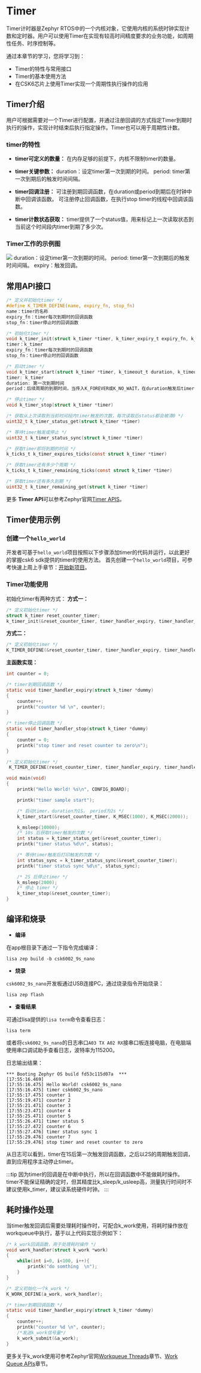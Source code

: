 # Timer

Timer计时器是Zephyr RTOS中的一个内核对象，它使用内核的系统时钟实现计数和定时器。用户可以使用Timer在实现有较高时间精度要求的业务功能，如周期性任务、时序控制等。

通过本章节的学习，您将学习到：
- Timer的特性与常用接口
- Timer的基本使用方法
- 在CSK6芯片上使用Timer实现一个周期性执行操作的应用

## Timer介绍

用户可根据需要对一个Timer进行配置，并通过注册回调的方式指定Timer到期时执行的操作，实现计时结束后执行指定操作。Timer也可以用于周期性计数。

### timer的特性

- **timer可定义的数量：**
在内存足够的前提下，内核不限制timer的数量。

- **timer关键参数：**
duration：设定timer第一次到期的时间。
period: timer第一次到期后的触发时间间隔。

- **timer回调注册：**
可注册到期回调函数，在duration或period到期后在时钟中断中回调该函数。
可注册停止回调函数，在执行stop timer的线程中回调该函数。

- **timer计数状态获取：**
timer提供了一个status值，用来标记上一次读取状态到当前这个时间段内timer到期了多少次。


### Timer工作的示例图

![](./files/timer.png)
duration：设定timer第一次到期的时间。
period: timer第一次到期后的触发时间间隔。
expiry：触发回调。


## 常用API接口
```c
/* 定义并初始化timer */
#define K_TIMER_DEFINE(name, expiry_fn, stop_fn)
name：timer的名称
expiry_fn：timer每次到期时的回调函数
stop_fn：timer停止时的回调函数

/* 初始化timer */
void k_timer_init(struct k_timer *timer, k_timer_expiry_t expiry_fn, k_timer_stop_t
timer：k_timer
expiry_fn：timer每次到期时的回调函数
stop_fn：timer停止时的回调函数

/* 启动timer */
void k_timer_start(struct k_timer *timer, k_timeout_t duration, k_timeout_t period)
timer: k_timer
duration: 第一次到期时间
period：后续周期的到期时间，当传入K_FOREVER或K_NO_WAIT，在duration触发后timer会自动停止。

/* 停止timer */
void k_timer_stop(struct k_timer *timer)

/* 获取从上次读取到当前时间段内timer触发的次数，每次读取后status都会被清0 */
uint32_t k_timer_status_get(struct k_timer *timer)

/* 等待timer触发或停止 */
uint32_t k_timer_status_sync(struct k_timer *timer)

/* 获取timer即将到期的时间 */
k_ticks_t k_timer_expires_ticks(const struct k_timer *timer)

/* 获取timer还有多少个周期 */
k_ticks_t k_timer_remaining_ticks(const struct k_timer *timer)

/* 获取timer还有多久到期 */
uint32_t k_timer_remaining_get(struct k_timer *timer)
```

更多 **Timer API**可以参考Zephyr官网[Timer APIS](https://docs.zephyrproject.org/latest/doxygen/html/group__timer__apis.html)。


## Timer使用示例
### 创建一个`hello_world`
开发者可基于`hello_world`项目按照以下步骤添加timer的代码并运行，以此更好的掌握csk6 sdk提供的timer的使用方法。
首先创建一个`hello_world`项目，可参考快速上周上手章节：[开始新项目](../../quick_start/start_project.md)。

### Timer功能使用
初始化timer有两种方式：
**方式一：**

```c
/* 定义初始化timer */
struct k_timer reset_counter_timer;
k_timer_init(&reset_counter_timer, timer_handler_expiry, timer_handler_stop);
```
**方式二：** 

```c
/* 定义初始化timer */
K_TIMER_DEFINE(&reset_counter_timer, timer_handler_expiry, timer_handler_stop);
```

**主函数实现：**

```c
int counter = 0;

/* timer到期回调函数 */
static void timer_handler_expiry(struct k_timer *dummy)
{   
    counter++;
	printk("counter %d \n", counter);    
}

/* timer停止回调函数 */
static void timer_handler_stop(struct k_timer *dummy)
{
    counter = 0;
	printk("stop timer and reset counter to zero\n");
}

/* 定义初始化timer */
 K_TIMER_DEFINE(reset_counter_timer, timer_handler_expiry, timer_handler_stop);

void main(void)
{
    printk("Hello World! %s\n", CONFIG_BOARD);

    printk("timer sample start");

    /* 启动timer，duration为1S， period为2s */
    k_timer_start(&reset_counter_timer, K_MSEC(1000), K_MSEC(2000));

    k_msleep(10000);
    /* 10s 后获取timer触发的次数 */
    int status = k_timer_status_get(&reset_counter_timer);
    printk("timer status %d\n", status);

    /* 等待timer触发后打印触发的次数 */
    int status_sync = k_timer_status_sync(&reset_counter_timer);
    printk("timer status sync %d\n", status_sync);

    /* 2S 后停止timer */
    k_msleep(2000);
    /* 停止 timer */
    k_timer_stop(&reset_counter_timer);
}
```
## 编译和烧录
- **编译** 

在app根目录下通过一下指令完成编译：
```
lisa zep build -b csk6002_9s_nano
```
- **烧录**   

`csk6002_9s_nano`开发板通过USB连接PC，通过烧录指令开始烧录：
```
lisa zep flash
```
- **查看结果**  

可通过lisa提供的`lisa term`命令查看日志：
```
lisa term
```
或者将`csk6002_9s_nano`的日志串口`A03 TX A02 RX`接串口板连接电脑，在电脑端使用串口调试助手查看日志，波特率为115200。

日志输出结果：
```shell
*** Booting Zephyr OS build fd53c115d07a  ***
[17:55:16.469] 
[17:55:16.475] Hello World! csk6002_9s_nano
[17:55:16.475] timer csk6002_9s_nano
[17:55:17.475] counter 1 
[17:55:19.471] counter 2 
[17:55:21.471] counter 3 
[17:55:23.471] counter 4 
[17:55:25.471] counter 5 
[17:55:26.471] timer status 5
[17:55:27.472] counter 6 
[17:55:27.476] timer status sync 1
[17:55:29.476] counter 7 
[17:55:29.476] stop timer and reset counter to zero

```
从日志可以看到，timer在1S后第一次触发回调函数，之后以2S的周期触发回调，直到应用程序主动停止timer。


:::tip
因为timer的回调是在中断中执行，所以在回调函数中不能做耗时操作。
timer不能保证精确的定时，但其精度比k_sleep/k_usleep高，测量执行时间时不建议使用k_timer，建议读系统硬件时钟。
:::

## 耗时操作处理
当timer触发回调后需要处理耗时操作时，可配合k_work使用，将耗时操作放在workqueue中执行，基于以上代码实现示例如下：
```c
/* k_work回调函数，用于处理耗时操作 */
void work_handler(struct k_work *work)
{
    while(int i=0, i<100, i++){
        printk("do somthing  \n");
    }
}

/* 定义初始化一个k_work */
K_WORK_DEFINE(a_work, work_handler);

/* timer到期回调函数 */
static void timer_handler_expiry(struct k_timer *dummy)
{   
    counter++;
	printk("counter %d \n", counter);
    /*发送k_work信号量*/
    k_work_submit(&a_work);    
}
```
更多关于k_work使用可参考Zephyr官网[Workqueue Threads](https://docs.zephyrproject.org/latest/kernel/services/threads/workqueue.html)章节、[Work Queue APIs](https://docs.zephyrproject.org/latest/doxygen/html/group__workqueue__apis.html)章节。


